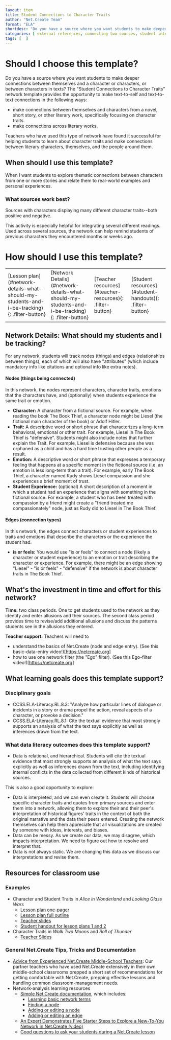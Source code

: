 ```yaml
---
layout: item
title: Student Connections to Character Traits
author: "Net.Create Team"
format: "ELA"
shortdesc: "Do you have a source where you want students to make deeper connections between themselves and a character or between characters in texts?"
categories: [ external references, connecting two sources, student interests, text-to-text, text-to-self ]
tags: [  ]
---
```


# Should I choose this template?

Do you have a source where you want students to make deeper connections between themselves and a character or characters, or between characters in texts? The "Student Connections to Character Traits" network template provides the opportunity to make text-to-self and text-to-text connections in the following ways:
- make connections between themselves and characters from a novel, short story, or other literary work, specifically focusing on character traits.
- make connections across literary works. 

Teachers who have used this type of network have found it successful for helping students to learn about character traits and make connections between literary characters, themselves, and the people around them.

## When should I use this template?

When I want students to explore thematic connections between characters from one or more stories and relate them to real-world examples and personal experiences.

### What sources work best?

Sources with characters displaying many different character traits--both positive and negative.

This activity is especially helpful for integrating several different readings. Used across several sources, the network can help remind students of previous characters they encountered months or weeks ago.

# How should I use this template?

<table>
<tr>
<td markdown=1>[Lesson plan](#network-details-what-should-my-students-and-i-be-tracking){: .filter-button}
</td>
<td markdown=1>[Network Details](#network-details-what-should-my-students-and-i-be-tracking){: .filter-button}
</td>
<td markdown=1>[Teacher resources](#teacher-resources){: .filter-button}
</td>
<td markdown=1>[Student resources](#student-handouts){: .filter-button}
</td>
</tr>
</table>

## Network Details: What should my students and I be tracking?

For any network, students will track nodes (things) and edges (relationships between things), each of which will also have "attributes" (which include mandatory info like citations and optional info like extra notes).

#### Nodes (things being connected)

In this network, the nodes represent characters, character traits, emotions that the characters have, and (optionally) when students experience the same trait or emotion. 

- **Character:** A character from a fictional source. For example, when reading the book The Book Thief, a character node might be Liesel (the fictional main character of the book) or Adolf Hitler.
- **Trait:** A descriptive word or short phrase that characterizes a long-term behavioral, emotional or other trait. For example, Liesel in The Book Thief is "defensive". Students might also include notes that further explain the Trait. For example, Liesel is defensive because she was orphaned as a child and has a hard time trusting other people as a result.
- **Emotion:** A descriptive word or short phrase that expresses a temporary feeling that happens at a specific moment in the fictional source (i.e. an emotion is less long-term than a trait). For example, early The Book Thief, a character named Rudy shows Liesel compassion and she experiences a brief moment of trust.
- **Student Experience:** (optional) A short description of a moment in which a student had an experience that aligns with something in the fictional source. For example, a student who has been treated with compassion by a friend might create a "friend treated me compassionately" node, just as Rudy did to Liesel in The Book Thief.
 
#### Edges (connection types)

In this network, the edges connect characters or student experiences to traits and emotions that describe the characters or the experience the student had.

- **is or feels:** You would use "is or feels" to connect a node (likely a character or student experience) to an emotion or trait describing the character or experience. For example, there might be an edge showing "Liesel" - "is or feels" - "defensive" if the network is about character traits in The Book Thief.

## What's the investment in time and effort for this network?

**Time:** two class periods. One to get students used to the network as they identify and enter allusions and their sources. The second class period provides time to revise/add additional allusions and discuss the patterns students see in the allusions they entered.

**Teacher support:** Teachers will need to
- understand the basics of Net.Create (node and edge entry). (See this basic-data-entry video!)[https://netcreate.org]
- how to use one network filter (the "Ego" filter). (See this Ego-filter video!)[https://netcreate.org]

## What learning goals does this template support?

### Disciplinary goals
- CCSS.ELA-Literacy.RL.8.3: "Analyze how particular lines of dialogue or incidents in a story or drama propel the action, reveal aspects of a character, or provoke a decision."
- CCSS.ELA-Literacy.RL.8.1: Cite the textual evidence that most strongly supports an analysis of what the text says explicitly as well as inferences drawn from the text.

### What data literacy outcomes does this template support?

- Data is relational, and hierarchical. Students will cite the textual evidence that most strongly supports an analysis of what the text says explicitly as well as inferences drawn from the text, including identifying internal conflicts in the data collected from different kinds of historical sources.

This is also a good opportunity to explore:
- Data is interpreted, and we can even create it. Students will choose specific character traits and quotes from primary sources and enter them into a network, allowing them to explore their and their peer's interpretation of historical figures' traits in the context of both the original narrative and the data their peers entered. Creating the network themselves can help them appreciate that all visualizations are created by someone with ideas, interests, and biases.
- Data can be messy. As we create our data, we may disagree, which impacts interpretation. We need to figure out how to resolve and interpret that.
- Data is not always static. We are changing this data as we discuss our interpretations and revise them.


## Resources for classroom use

### Examples

- Character and Student Traits in *Alice in Wonderland* and *Looking Glass Wars*
	- [Lesson plan one-pager]({{site.urlresources}}/CharacterTraits_LookingGlassWars_LessonPlan.docx)
	- [Lesson plan full outline]({{site.urlresources}}/CharacterTraits_LookingGlassWars_LessonPlanDetailed.pdf)
	- [Teacher slides]({{site.urlresources}}/CharacterTraits_LookingGlassWars_TeacherSlides.pdf)
	- [Student handout for lesson plans 1 and 2]({{site.urlresources}}/CharcterTraits_LookingGlassWars_StudentHandout.pdf)
- Character Traits in *Walk Two Moons* and *Roll of Thunder*
	- [Teacher Slides]({{site.urlresources}}/CharcterTraits_WalkTwoMoonsRollOfThunder_Slides.pptx)

### General Net.Create Tips, Tricks and Documentation
- [Advice from Experienced Net.Create Middle-School Teachers]({{site.urlresources}}/Classroom_Management_TIps.pptx): Our partner teachers who have used Net.Create extensively in their own middle-school classrooms prepped a short set of recommendations for getting comfortable with Net.Create, prepping effective lessons and handling common classroom-management needs.
- Network-analysis learning resources
	- [Simple Net.Create documentation](https://netcreate.org/netcreate-userdocs/), which includes:
		- [Learning basic network terms](https://netcreate.org/netcreate-userdocs/docs/UserGuide/vocab/vocab.html)
		- [Finding a node](https://netcreate.org/netcreate-userdocs/docs/UserGuide/NodeSearch/nodeSearch.html)
		- [Adding or editing a node](https://netcreate.org/netcreate-userdocs/docs/UserGuide/nodeCreate/nodeCreate.html)
		- [Adding or editing an edge](https://netcreate.org/netcreate-userdocs/docs/UserGuide/edgeCreate/edgeCreate.html)
	- [An Expert Demonstrates Five Starter Steps to Explore a New-To-You Network in Net.Create (video)](https://youtu.be/au0A8By_tdE)
	- [Good questions to ask your students during a Net.Create lesson]({{site.urlresources}}/Good_Disciplinary-Data-Literacy_Questions_To_Ask.pptx)
